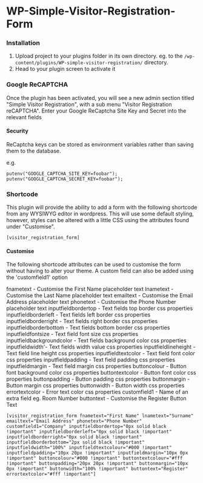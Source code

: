 # WP-Simple-Visitor-Registration-Form

### Installation

1. Upload project to your plugins folder in its own directory. eg. to the `/wp-content/plugins/WP-simple-visitor-registration/` directory.
2. Head to your plugin screen to activate it

### Google ReCAPTCHA

Once the plugin has been activated, you will see a new admin section titled "Simple Visitor Registration", with a sub menu "Visitor Registration reCAPTCHA". Enter your Google ReCaptcha Site Key and Secret into the relevant fields

#### Security

ReCaptcha keys can be stored as environment variables rather than saving them to the database.

e.g.

```
putenv("GOOGLE_CAPTCHA_SITE_KEY=foobar");
putenv("GOOGLE_CAPTCHA_SECRET_KEY=foobar");
```

### Shortcode

This plugin will provide the ability to add a form with the following shortcode from any WYSIWYG editor in wordpress. This will use some default styling, however, styles can be altered with a little CSS using the attributes found under "Customise".

`[visitor_registration_form]`

#### Customise

The following shortcode attributes can be used to customise the form without having to alter your theme. A custom field can also be added using the 'customfield1' option

fnametext - Customise the First Name placeholder text lnametext - Customise the Last Name placeholder text emailtext - Customise the Email Address placeholder text phonetext - Customise the Phone Number placeholder text inputfieldbordertop - Text fields top border css properties inputfieldborderleft - Text fields left border css properties inputfieldborderright - Text fields right border css properties inputfieldborderbottom - Text fields bottom border css properties inputfieldfontsize - Text field font size css properties inputfieldbackgroundcolor - Text fields background color css properties inputfieldwidth'- Text fields width value css properties inputfieldlineheight - Text field line height css properties inputfieldtextcolor - Text field font color css properties inputfieldpadding - Text field padding css properties inputfieldmargin - Text field margin css properties buttoncolour - Button font background color css properties buttontextcolor - Button font color css properties buttonpadding - Button padding css properties buttonmargin - Button margin css properties buttonwidth - Button width css properties errortextcolor - Error text color css properties customfield1 - Name of an extra field eg. Room Number buttontext - Customise the Register Button Text

`[visitor_registration_form fnametext="First Name" lnametext="Surname" emailtext="Email Address" phonetext="Phone Number" customfield1="Company" inputfieldbordertop="0px solid black !important" inputfieldborderleft="0px solid black !important" inputfieldborderright="0px solid black !important" inputfieldborderbottom="2px solid black !important" inputfieldwidth="100%" inputfieldtextcolour="#000 !important" inputfieldpadding="10px 20px !important" inputfieldmargin="10px 0px !important" buttoncolour="#000 !important" buttontextcolour="#fff !important" buttonpadding="20px 20px !important" buttonmargin="10px 0px !important" buttonwidth="100% !important" buttontext="Register" errortextcolor="#fff !important"]`
 